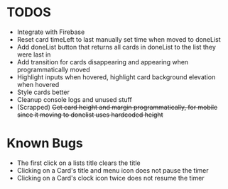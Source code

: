 # TODOS 
- Integrate with Firebase
- Reset card timeLeft to last manually set time when moved to doneList 
- Add doneList button that returns all cards in doneList to the list they were last in
- Add transition for cards disappearing and appearing when programmatically moved
- Highlight inputs when hovered, highlight card background elevation when hovered
- Style cards better
- Cleanup console logs and unused stuff
- (Scrapped) ~~Get card height and margin programmatically, for mobile since it moving to donelist uses hardcoded height~~

# Known Bugs
- The first click on a lists title clears the title
- Clicking on a Card's title and menu icon does not pause the timer 
- Clicking on a Card's clock icon twice does not resume the timer